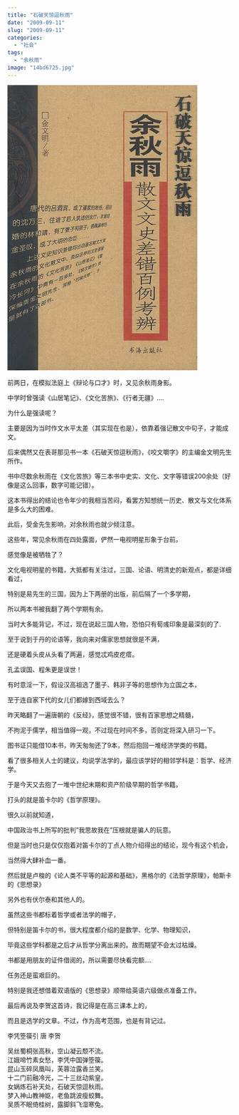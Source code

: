 ```yaml
---
title: "石破天惊逗秋雨"
date: "2009-09-11"
slug: "2009-09-11"
categories: 
  - "社会"
tags: 
  - "余秋雨"
image: "14bd6725.jpg"
---
```


![](3909949420_630256b938_o.jpg)

前两日，在模拟法庭上《辩论与口才》时，又见余秋雨身影。

中学时曾强读《山居笔记》、《文化苦旅》、《行者无疆》....

为什么是强读呢？

主要是因为当时作文水平太差（其实现在也是），依靠着强记散文中句子，才能成文。

后来偶然又在表哥那见书一本《石破天惊逗秋雨》，《咬文嚼字》的主编金文明先生所作。

书中尽数余秋雨在《文化苦旅》等三本书中史实、文化、文字等错误200余处（好像是这么回事，数字可能记错）。

这本书得出的结论也令年少的我相当苦闷，看罢方知想统一历史、散文与文化体系是多么大的困难。

此后，受金先生影响，对余秋雨也就少倾注意。

这些年，常见余秋雨在四处露面，俨然一电视明星形象于台前。

感觉像是被牺牲了？

文化电视明星的书籍，大抵都有关注过，三国、论语、明清史的新观点，都是详细看过，

特别是易先生的三国，因为上下两册的出版，前后隔了一个多学期，

所以两本书被我翻了两个学期有余。

当时大多能背记，不过，现在说起三国人物，恐怕只有荀彧印象是最深刻的了.

至于说到于丹的论语等，我向来对儒家思想就很是不满，

还是硬着头皮从头看了两遍，感觉忒鸡皮疙瘩。

孔孟误国、程朱更是误世！

有时意淫一下，假设汉高祖选了墨子、韩非子等的思想作为立国之本，

至于连自家下代的女儿们都嫁到西域去么？

昨天略翻了一遍唐朝的《反经》，感觉很不错，很有百家思想之精髓，

不拘泥于儒学，相当值得一观，不过现在时间不多，否则定将深入研习一下。

图书证只能借10本书，昨天匆匆还了9本，然后抱回一堆经济学类的书籍。

看了很多相关人士的建议，均说学法学的，最应该学好的相邻学科是：哲学、经济学。

于是今天又去抱了一堆中世纪末期和资产阶级早期的哲学书籍。

打头的就是笛卡尔的《哲学原理》。

很久以前就知道，

中国政治书上所写的批判”我思故我在”压根就是骗人的玩意。

但是当时也只是仅仅抱着对笛卡尔的丁点人物介绍得出的结论，现今有这个机会，

当然得大肆补血一番。

然后就是卢梭的《论人类不平等的起源和基础》，黑格尔的《法哲学原理》，帕斯卡的《思想录》

另外也有伏尔泰和其他人的。

虽然这些书都标着哲学或者法学的帽子，

但特别是笛卡尔的书，很大程度都介绍的是数学、化学、物理知识，

毕竟这些学科都是之后才从哲学分离出来的。故而期望不会太过枯燥。

书都是用朋友的证件借阅的，所以需要尽快看完额....

任务还是蛮艰巨的。

特别是我还想借着双语版的《思想录》顺带给英语六级做点准备工作。

最后再说及李贺这首诗，我记得是在高三课本上的，

而且是选学的文章。不过，作为高考范围，也是有背记过。


李凭箜篌引 唐 李贺

吴丝蜀桐张高秋，空山凝云颓不流。  
江娥啼竹素女愁，李凭中国弹箜篌。  
昆山玉碎凤凰叫，芙蓉泣露香兰笑。  
十二门前融冷光，二十三丝动紫皇。  
女娲炼石补天处，石破天惊逗秋雨。  
梦入神山教神妪，老鱼跳波瘦蛟舞。  
吴质不眠倚桂树，露脚斜飞湿寒兔。  
